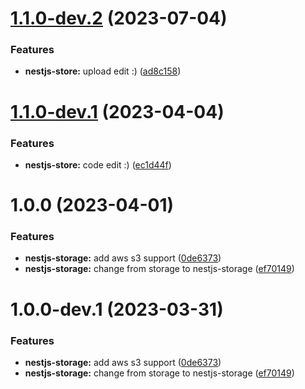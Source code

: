 # [1.1.0-dev.2](https://github.com/tsangste/nx-package-test/compare/nestjs-storage-1.1.0-dev.1...nestjs-storage-1.1.0-dev.2) (2023-07-04)


### Features

* **nestjs-store:** upload edit :) ([ad8c158](https://github.com/tsangste/nx-package-test/commit/ad8c158a58be88cbc104595f65d77cf4fd3b3b45))

# [1.1.0-dev.1](https://github.com/tsangste/nx-package-test/compare/nestjs-storage-1.0.0...nestjs-storage-1.1.0-dev.1) (2023-04-04)


### Features

* **nestjs-store:** code edit :) ([ec1d44f](https://github.com/tsangste/nx-package-test/commit/ec1d44f6b8980a62a0d119b9d474fd75d5339d21))

# 1.0.0 (2023-04-01)


### Features

* **nestjs-storage:** add aws s3 support ([0de6373](https://github.com/tsangste/nx-package-test/commit/0de6373b2cfe440e0efc1c58cb74f543592a7358))
* **nestjs-storage:** change from storage to nestjs-storage ([ef70149](https://github.com/tsangste/nx-package-test/commit/ef701492565f35913168d6791100b888855bed35))

# 1.0.0-dev.1 (2023-03-31)


### Features

* **nestjs-storage:** add aws s3 support ([0de6373](https://github.com/tsangste/nx-package-test/commit/0de6373b2cfe440e0efc1c58cb74f543592a7358))
* **nestjs-storage:** change from storage to nestjs-storage ([ef70149](https://github.com/tsangste/nx-package-test/commit/ef701492565f35913168d6791100b888855bed35))
